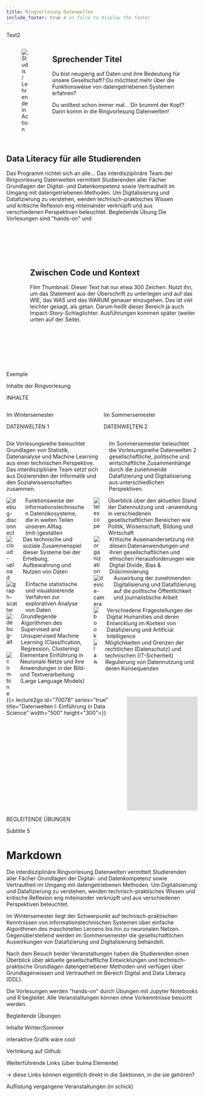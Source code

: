 ```yaml
---
title: Ringvorlesung Datenwelten
include_footer: true # or false to display the footer
---
```


Test2

<section class="section">
  <div class="container">
    <div class="columns is-vcentered">
      <div class="column is-5">
        <figure class="image">
          <img src="image_david.png" alt="Studis / Lehrende in Action">
        </figure>
      </div>
      <div class="column is-7">
        <h1 class="title is-3">Sprechender Titel</h1>
        <div class="content">
          <p class="is-size-5">
            Du bist neugierig auf Daten und ihre Bedeutung für unsere Gesellschaft?
            Du möchtest mehr über die Funktionsweise von datengetriebenen Systemen erfahren?
            
Du wolltest schon immer mal...
Dir brummt der Kopf?
Dann komm in die Ringvorlesung Datenwelten!
          </p>
        </div>
      </div>
    </div>
  </div>
</section>
<section class="section">
  <div class="container">
    <div class="columns is-vcentered">
      <div class="column is-7">
        <h1 class="title is-3">Data Literacy für alle Studierenden</h1>
        <div class="content">
          <p class="is-size-5">
              Das Programm richtet sich an alle...
              Das interdisziplinäre Team der Ringvorlesung Datenwelten vermittelt Studierenden aller Fächer Grundlagen der Digital- und Datenkompetenz sowie Vertrautheit im Umgang mit datengetriebenen Methoden. Um Digitalisierung und Datafizierung zu verstehen, werden technisch-praktisches Wissen und kritische Reflexion eng miteinander verknüpft und aus verschiedenen Perspektiven beleuchtet.
              Begleitende Übung
              Die Vorlesungen sind "hands-on" und
          </p>
        </div>
      </div>
      <div class="column is-5">
        <figure class="image">
          <img src="image_david.png" alt="Zahlen Infografik">
        </figure>
      </div>
    </div>
  </div>
</section>
<section class="section">
  <div class="container">
    <div class="columns is-vcentered">
      <div class="column is-5">
        <figure class="image">
          <img src="image_david.png" alt="Datenwelten-Film">
        </figure>
      </div>
      <div class="column is-7">
        <h1 class="title is-3">Zwischen Code und Kontext</h1>
        <div class="content">
          <p class="is-size-5">Film Thumbnail. Dieser Text hat nur etwa 300 Zeichen. Nutzt ihn, um das Statement aus der Überschrift zu unterlegen und auf das WIE, das WAS und das WARUM genauer einzugehen. Das ist viel leichter gesagt, als getan. Darum heißt dieser Bereich ja auch Impact-Story-Schlaglichter. Ausführungen kommen später (weiter unten auf der Seite).</p>
        </div>
      </div>
    </div>
  </div>
</section>


<div>
    <div class="divider">Exemple</div>
</div>


<section class="section">
  <div class="container has-text-centered">
    <p class="title is-3">Inhalte der Ringvorlesung</p>
    <p class="subtitle is-5">INHALTE</p>
  </div>
</section>

<section class="section">
    <div class="container">
      <!-- First Row: Titles -->
      <div class="columns is-vcentered mb-5">
        <div class="column is-half">
          <p class="title is-3">Im Wintersemester</p>
          <p class="subtitle is-5">DATENWELTEN 1</p>
        </div>
        <div class="column is-half">
          <p class="title is-3">Im Sommersemester</p>
          <p class="subtitle is-5">DATENWELTEN 2</p>
        </div>
      </div>
      <!-- Second Row: Paragraphs -->
      <div class="columns is-vcentered mb-5">
        <div class="column is-half">
          <p class="is-size-5">
            Die Vorlesungsreihe beleuchtet Grundlagen von Statistik, Datenanalyse und Machine Learning aus einer technischen Perspektive.
            Das interdisziplinäre Team setzt sich aus Dozierenden der Informatik und den Sozialwissenschaften zusammen. 
          </p>
        </div>
        <div class="column is-half">
          <p class="is-size-5">
            Im Sommersemester beleuchtet die Vorlesungsreihe Datenwelten 2 gesellschaftliche, politische und wirtschaftliche Zusammenhänge durch die zunehmende Datafizierung und Digitalisierung aus unterschiedlichen Perspektiven. 
          </p>
        </div>
      </div>
      <!-- Third Row: Options Lists -->
      <div class="columns is-vcentered">
        <div class="column is-half">
          <div class="content">
            <div class="mb-2 columns is-vcentered">
              <div class="column is-narrow">
                <img src="/icons/codicons/debug-disconnect.svg" alt="debug-disconnect" class="icon is-medium">
              </div>
              <div class="column">
                Funktionsweise der informationstechnischen Datenökosysteme, die in weiten Teilen unseren Alltag (mit-)gestalten
              </div>
            </div>
            <div class="mb-2 columns is-vcentered">
              <div class="column is-narrow">
                <img src="/icons/codicons/cloud-upload.svg" alt="cloud-upload" class="icon is-medium">
              </div>
              <div class="column">
                Das technische und soziale Zusammenspiel dieser Systeme bei der Erhebung, Aufbewahrung und Nutzen von Daten
              </div>
            </div>
            <div class="mb-2 columns is-vcentered">
              <div class="column is-narrow">
                <img src="/icons/codicons/graph-scatter.svg" alt="graph-scatter" class="icon is-medium">
              </div>
              <div class="column">
                Einfache statistische und visualisierende Verfahren zur explorativen Analyse von Daten
              </div>
            </div>
            <div class="mb-2 columns is-vcentered">
              <div class="column is-narrow">
                <img src="/icons/codicons/debug-alt.svg" alt="debug-alt" class="icon is-medium">
              </div>
              <div class="column">
                Grundlegende Algorithmen des Supervised and Unsupervised Machine Learning (Classification, Regression, Clustering)
              </div>
            </div>
            <div class="mb-2 columns is-vcentered">
              <div class="column is-narrow">
                <img src="/icons/codicons/combine.svg" alt="combine" class="icon is-medium">
              </div>
              <div class="column">
                Elementare Einführung in Neuronale Netze und ihre Anwendungen in der Bild- und Textverarbeitung (Large Language Models)
              </div>
            </div>
          </div>
        </div>
        <div class="column is-half">
          <div class="content">
            <div class="mb-2 columns is-vcentered">
              <div class="column is-narrow">
                <img src="/icons/codicons/telescope.svg" alt="telescope" class="icon is-medium">
              </div>
              <div class="column">
                Überblick über den aktuellen Stand der Datennutzung und -anwendung in verschiedenen gesellschaftlichen Bereichen wie Politik, Wissenschaft, Bildung und Wirtschaft
              </div>
            </div>
            <div class="mb-2 columns is-vcentered">
              <div class="column is-narrow">
                <img src="/icons/codicons/organization.svg" alt="organization" class="icon is-medium">
              </div>
              <div class="column">
                Kritische Auseinandersetzung mit diesen Datenanwendungen und ihren gesellschaftlichen und ethischen Herausforderungen wie Digital Divide, Bias & Diskriminierung
              </div>
            </div>
            <div class="mb-2 columns is-vcentered">
              <div class="column is-narrow">
                <img src="/icons/codicons/device-camera.svg" alt="device-camera" class="icon is-medium">
              </div>
              <div class="column">
                Auswirkung der zunehmenden Digitalisierung und Datafizierung auf die politische Öffentlichkeit und journalistische Arbeit
              </div>
            </div>
            <div class="mb-2 columns is-vcentered">
              <div class="column is-narrow">
                <img src="/icons/codicons/book.svg" alt="book" class="icon is-medium">
              </div>
              <div class="column">
                Verschiedene Fragestellungen der Digital Humanities und deren Entwicklung im Kontext von Datafizierung und Artificial Intelligence
              </div>
            </div>
            <div class="mb-2 columns is-vcentered">
              <div class="column is-narrow">
                <img src="/icons/codicons/law.svg" alt="law" class="icon is-medium">
              </div>
              <div class="column">
                Möglichkeiten und Grenzen der rechtlichen (Datenschutz) und technischen (IT-Sicherheit) Regulierung von Datennutzung und deren Konsequenzen
              </div>
            </div>
          </div>
          </div>
        </div>
      </div>
      <!-- Fourth Row: Paragraphs -->
      <div class="columns is-vcentered mb-5">
        <div class="column is-half is-vcentered">
          {{< lecture2go id="70078" series="true" title="Datenwelten I: Einführung in Data Science" width="500" height="300">}}
        </div>
        <div class="column is-half">
          <iframe 
            src='https://lecture2go.uni-hamburg.de/o/iframe/?obj=71422&series=true' 
            title='Datenwelten II: Reflexion der Datenwelten' 
            frameborder='0' 
            width='500' 
            height='300' 
            allowfullscreen>
          </iframe>
        </div>
      </div>
    </div>
  </section>


<section class="section">
  <div class="container has-text-centered">
    <p class="title is-3">BEGLEITENDE ÜBUNGEN</p>
    <p class="subtitle is-5">Subtitle 5</p>
  </div>
</section>



# Markdown


Die interdisziplinäre Ringvorlesung Datenwelten vermittelt Studierenden aller Fächer Grundlagen der Digital- und Datenkompetenz sowie Vertrautheit im Umgang mit datengetriebenen Methoden. Um Digitalisierung und Datafizierung zu verstehen, werden technisch-praktisches Wissen und kritische Reflexion eng miteinander verknüpft und aus verschiedenen Perspektiven beleuchtet.

Im Wintersemester liegt der Schwerpunkt auf technisch-praktischen Kenntnissen von informationstechnischen Systemen über einfache Algorithmen des maschinellen Lernens bis hin zu neuronalen Netzen. Gegenüberstellend werden im Sommersemester die gesellschaftlichen Auswirkungen von Datafizierung und Digitalisierung behandelt.

Nach dem Besuch beider Veranstaltungen haben die Studierenden einen Überblick über aktuelle gesellschaftliche Entwicklungen und technisch-praktische Grundlagen datengetriebener Methoden und verfügen über Grundlagenwissen und Vertrautheit im Bereich Digital and Data Literacy (DDL).

Die Vorlesungen werden "hands-on" durch Übungen mit Jupyter Notebooks und R begleitet. Alle Veranstaltungen können ohne Vorkenntnisse besucht werden.


 

 

 


 

Begleitende Übungen 

Inhalte Winter/Sommer 

interaktive Grafik wäre cool 

Verlinkung auf Github 

 

 

Weiterführende Links (über bulma Elemente) 

-> diese Links können eigentlich direkt in die Sektionen, in die sie gehören? 

 

Auflistung vergangene Veranstaltungen (in schick) 